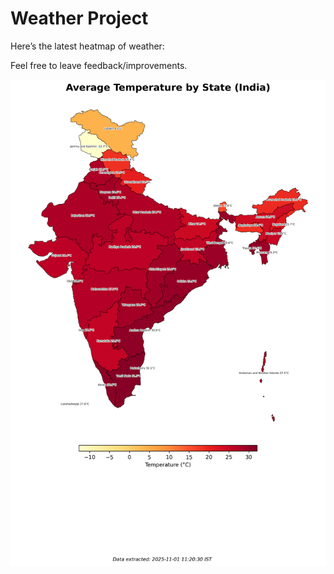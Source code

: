 # Weather Project

Here’s the latest heatmap of weather:

Feel free to leave feedback/improvements.

![India Heatmap](docs/assets/india_heatmap.png?v=059FA9)
